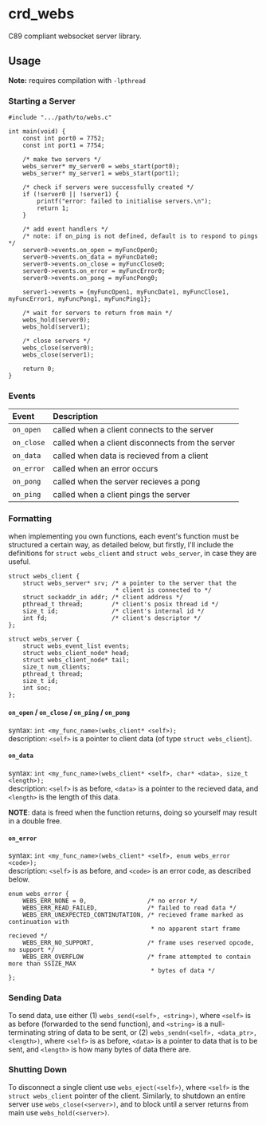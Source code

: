 # crd_webs
C89 compliant websocket server library.

## Usage
**Note:** requires compilation with `-lpthread`  

### Starting a Server
```
#include ".../path/to/webs.c"

int main(void) {
	const int port0 = 7752;
	const int port1 = 7754;
	
	/* make two servers */
	webs_server* my_server0 = webs_start(port0);
	webs_server* my_server1 = webs_start(port1);
	
	/* check if servers were successfully created */
	if (!server0 || !server1) {
		printf("error: failed to initialise servers.\n");
		return 1;
	}
	
	/* add event handlers */
	/* note: if on_ping is not defined, default is to respond to pings */
	server0->events.on_open = myFuncOpen0;
	server0->events.on_data = myFuncDate0;
	server0->events.on_close = myFuncClose0;
	server0->events.on_error = myFuncError0;
	server0->events.on_pong = myFuncPong0;
	
	server1->events = {myFuncOpen1, myFuncDate1, myFuncClose1, myFuncError1, myFuncPong1, myFuncPing1};
	
	/* wait for servers to return from main */
	webs_hold(server0);
	webs_hold(server1);
	
	/* close servers */
	webs_close(server0);
	webs_close(server1);
	
	return 0;
}
```

### Events
| Event | Description |
|:------|:------------|
| `on_open` | called when a client connects to the server |
| `on_close` | called when a client disconnects from the server |
| `on_data` | called when data is recieved from a client |
| `on_error` | called when an error occurs |
| `on_pong` | called when the server recieves a pong |
| `on_ping` | called when a client pings the server |

### Formatting
when implementing you own functions, each event's function must be structured a certain way, as detailed below, but firstly, I'll include the definitions for `struct webs_client` and `struct webs_server`, in case they are useful.

```
struct webs_client {
	struct webs_server* srv; /* a pointer to the server that the
	                          * client is connected to */
	struct sockaddr_in addr; /* client address */
	pthread_t thread;        /* client's posix thread id */
	size_t id;               /* client's internal id */
	int fd;                  /* client's descriptor */
};

struct webs_server {
	struct webs_event_list events;
	struct webs_client_node* head;
	struct webs_client_node* tail;
	size_t num_clients;
	pthread_t thread;
	size_t id;
	int soc;
};
```

#### `on_open` / `on_close` / `on_ping` / `on_pong`
syntax: `int <my_func_name>(webs_client* <self>);`  
description: `<self>` is a pointer to client data (of type `struct webs_client`).

#### `on_data`
syntax: `int <my_func_name>(webs_client* <self>, char* <data>, size_t <length>);`  
description: `<self>` is as before, `<data>` is a pointer to the recieved data, and `<length>` is the length of this data.  
  
**NOTE**: data is freed when the function returns, doing so yourself may result in a double free.

#### `on_error`
syntax: `int <my_func_name>(webs_client* <self>, enum webs_error <code>);`  
description: `<self>` is as before, and `<code>` is an error code, as described below.

```
enum webs_error {
	WEBS_ERR_NONE = 0,                 /* no error */
	WEBS_ERR_READ_FAILED,              /* failed to read data */
	WEBS_ERR_UNEXPECTED_CONTINUTATION, /* recieved frame marked as continuation with
	                                    * no apparent start frame recieved */
	WEBS_ERR_NO_SUPPORT,               /* frame uses reserved opcode, no support */
	WEBS_ERR_OVERFLOW                  /* frame attempted to contain more than SSIZE_MAX
	                                    * bytes of data */
};
```

### Sending Data
To send data, use either (1) `webs_send(<self>, <string>)`, where `<self>` is as before (forwarded to the send function), and `<string>` is a null-terminating string of data to be sent, or (2) `webs_sendn(<self>, <data_ptr>, <length>)`, where `<self>` is as before, `<data>` is a pointer to data that is to be sent, and `<length>` is how many bytes of data there are.

### Shutting Down
To disconnect a single client use `webs_eject(<self>)`, where `<self>` is the `struct webs_client` pointer of the client. Similarly, to shutdown an entire server use `webs_close(<server>)`, and to block until a server returns from main use `webs_hold(<server>)`.
